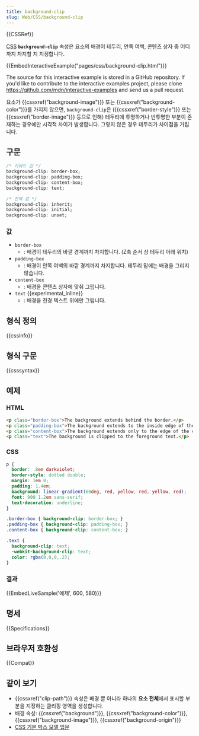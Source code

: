 ```yaml
---
title: background-clip
slug: Web/CSS/background-clip
---
```

{{CSSRef}}

[CSS](/ko/docs/Web/CSS) **`background-clip`** 속성은 요소의 배경이 테두리, 안쪽 여백, 콘텐츠 상자 중 어디까지 차지할 지 지정합니다.

{{EmbedInteractiveExample("pages/css/background-clip.html")}}

<div class="hidden">The source for this interactive example is stored in a GitHub repository. If you'd like to contribute to the interactive examples project, please clone <a href="https://github.com/mdn/interactive-examples">https://github.com/mdn/interactive-examples</a> and send us a pull request.</div>

요소가 {{cssxref("background-image")}} 또는 {{cssxref("background-color")}}를 가지지 않으면, `background-clip`은 ({{cssxref("border-style")}} 또는 {{cssxref("border-image")}} 등으로 인해) 테두리에 투명하거나 반투명한 부분이 존재하는 경우에만 시각적 차이가 발생합니다. 그렇지 않은 경우 테두리가 차이점을 가립니다.

## 구문

```css
/* 키워드 값 */
background-clip: border-box;
background-clip: padding-box;
background-clip: content-box;
background-clip: text;

/* 전역 값 */
background-clip: inherit;
background-clip: initial;
background-clip: unset;
```

### 값

- `border-box`
  - : 배경이 테두리의 바깥 경계까지 차지합니다. (Z축 순서 상 테두리 아래 위치)
- `padding-box`
  - : 배경이 안쪽 여백의 바깥 경계까지 차지합니다. 테두리 밑에는 배경을 그리지 않습니다.
- `content-box`
  - : 배경을 콘텐츠 상자에 맞춰 그립니다.
- `text` {{experimental_inline}}
  - : 배경을 전경 텍스트 위에만 그립니다.

## 형식 정의

{{cssinfo}}

## 형식 구문

{{csssyntax}}

## 예제

### HTML

```html
<p class="border-box">The background extends behind the border.</p>
<p class="padding-box">The background extends to the inside edge of the border.</p>
<p class="content-box">The background extends only to the edge of the content box.</p>
<p class="text">The background is clipped to the foreground text.</p>
```

### CSS

```css
p {
  border: .8em darkviolet;
  border-style: dotted double;
  margin: 1em 0;
  padding: 1.4em;
  background: linear-gradient(60deg, red, yellow, red, yellow, red);
  font: 900 1.2em sans-serif;
  text-decoration: underline;
}

.border-box { background-clip: border-box; }
.padding-box { background-clip: padding-box; }
.content-box { background-clip: content-box; }

.text {
  background-clip: text;
  -webkit-background-clip: text;
  color: rgba(0,0,0,.2);
}
```

### 결과

{{EmbedLiveSample('예제', 600, 580)}}

## 명세

{{Specifications}}

## 브라우저 호환성

{{Compat}}

## 같이 보기

- {{cssxref("clip-path")}} 속성은 배경 뿐 아니라 하나의 **요소 전체**에서 표시할 부분을 지정하는 클리핑 영역을 생성합니다.
- 배경 속성: {{cssxref("background")}}, {{cssxref("background-color")}}, {{cssxref("background-image")}}, {{cssxref("background-origin")}}
- [CSS 기본 박스 모델 입문](/ko/docs/Web/CSS/CSS_Box_Model/Introduction_to_the_CSS_box_model)
